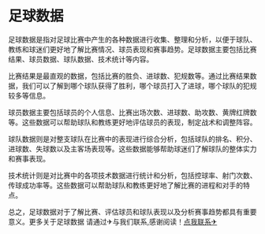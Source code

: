 # 足球数据

足球数据是指对足球比赛中产生的各种数据进行收集、整理和分析，以便于球队、教练和球迷们更好地了解比赛情况、球员表现和赛事趋势。足球数据主要包括比赛结果、球员数据、球队数据、技术统计等内容。

比赛结果是最直观的数据，包括比赛的胜负、进球数、犯规数等。通过比赛结果数据，我们可以了解到哪个球队获得了胜利，哪个球员打入了进球，哪个球队的犯规较多等信息。

球员数据主要包括球员的个人信息、比赛出场次数、进球数、助攻数、黄牌红牌数等。这些数据可以帮助球队和教练更好地评估球员的表现，制定战术和调整阵容。

球队数据则是对整支球队在比赛中的表现进行综合分析，包括球队的排名、积分、进球数、失球数以及主客场表现等。这些数据能够帮助球迷们了解球队的整体实力和赛事表现。

技术统计则是对比赛中的各项技术数据进行统计和分析，包括控球率、射门次数、传球成功率等。这些数据可以帮助球队和教练更好地了解比赛的进程和对手的特点。

总之，足球数据对于了解比赛、评估球员和球队表现以及分析赛事趋势都具有重要意义。更多关于足球数据 请通过✈与我们联系,感谢阅读！[点我联系✈](https://help.G208.com)